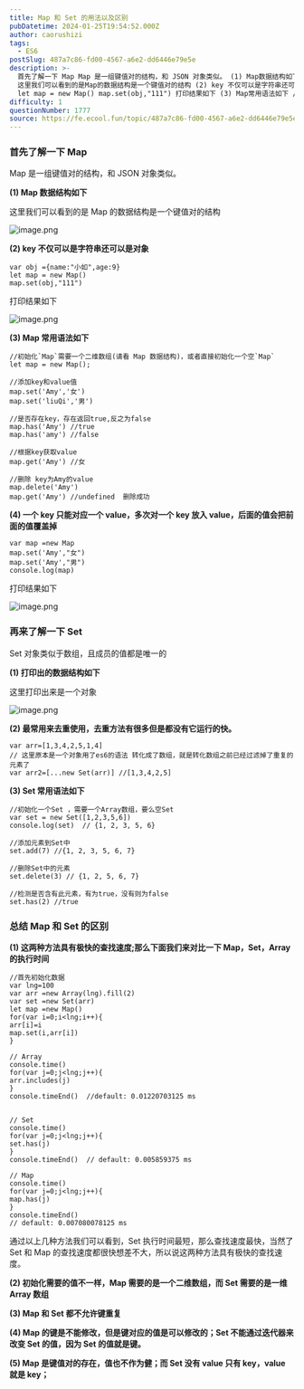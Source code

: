 ```yaml
---
title: Map 和 Set 的用法以及区别
pubDatetime: 2024-01-25T19:54:52.000Z
author: caorushizi
tags:
  - ES6
postSlug: 487a7c86-fd00-4567-a6e2-dd6446e79e5e
description: >-
  首先了解一下 Map Map 是一组键值对的结构，和 JSON 对象类似。 (1) Map数据结构如下
  这里我们可以看到的是Map的数据结构是一个键值对的结构 (2) key 不仅可以是字符串还可以是对象 var obj ={name:"小如",age:9}
  let map = new Map() map.set(obj,"111") 打印结果如下 (3) Map常用语法如下 //初始化`Map`
difficulty: 1
questionNumber: 1777
source: https://fe.ecool.fun/topic/487a7c86-fd00-4567-a6e2-dd6446e79e5e
---
```


### 首先了解一下 Map

Map 是一组键值对的结构，和 JSON 对象类似。

**(1) Map 数据结构如下**

这里我们可以看到的是 Map 的数据结构是一个键值对的结构

![image.png](https://static.ecool.fun//article/c88014da-ef2f-4626-89cc-d3b7729546e6.jpeg)

**(2) key 不仅可以是字符串还可以是对象**

```
var obj ={name:"小如",age:9}
let map = new Map()
map.set(obj,"111")
```

打印结果如下

![image.png](https://static.ecool.fun//article/f85eb9e7-c056-4b49-82e4-20f8e8a3e8e7.jpeg)

**(3) Map 常用语法如下**

```
//初始化`Map`需要一个二维数组(请看 Map 数据结构)，或者直接初始化一个空`Map`
let map = new Map();

//添加key和value值
map.set('Amy','女')
map.set('liuQi','男')

//是否存在key，存在返回true,反之为false
map.has('Amy') //true
map.has('amy') //false

//根据key获取value
map.get('Amy') //女

//删除 key为Amy的value
map.delete('Amy')
map.get('Amy') //undefined  删除成功
```

**(4) 一个 key 只能对应一个 value，多次对一个 key 放入 value，后面的值会把前面的值覆盖掉**

```
var map =new Map
map.set('Amy',"女")
map.set('Amy',"男")
console.log(map)
```

打印结果如下

![image.png](https://static.ecool.fun//article/fff162fa-10e5-4de8-aa5f-49e04702374a.jpeg)

### 再来了解一下 Set

Set 对象类似于数组，且成员的值都是唯一的

**(1) 打印出的数据结构如下**

这里打印出来是一个对象

![image.png](https://static.ecool.fun//article/74e2e811-d1d8-488b-94ba-fefd47ee649c.jpeg)

**(2) 最常用来去重使用，去重方法有很多但是都没有它运行的快。**

```
var arr=[1,3,4,2,5,1,4]
// 这里原本是一个对象用了es6的语法 转化成了数组，就是转化数组之前已经过滤掉了重复的元素了
var arr2=[...new Set(arr)] //[1,3,4,2,5]
```

**(3) Set 常用语法如下**

```
//初始化一个Set ，需要一个Array数组，要么空Set
var set = new Set([1,2,3,5,6])
console.log(set)  // {1, 2, 3, 5, 6}

//添加元素到Set中
set.add(7) //{1, 2, 3, 5, 6, 7}

//删除Set中的元素
set.delete(3) // {1, 2, 5, 6, 7}

//检测是否含有此元素，有为true，没有则为false
set.has(2) //true
```

### 总结 Map 和 Set 的区别

**(1) 这两种方法具有极快的查找速度;那么下面我们来对比一下 Map，Set，Array 的执行时间**

```
//首先初始化数据
var lng=100
var arr =new Array(lng).fill(2)
var set =new Set(arr)
let map =new Map()
for(var i=0;i<lng;i++){
arr[i]=i
map.set(i,arr[i])
}

// Array
console.time()
for(var j=0;j<lng;j++){
arr.includes(j)
}
console.timeEnd()  //default: 0.01220703125 ms


// Set
console.time()
for(var j=0;j<lng;j++){
set.has(j)
}
console.timeEnd()  // default: 0.005859375 ms

// Map
console.time()
for(var j=0;j<lng;j++){
map.has(j)
}
console.timeEnd()
// default: 0.007080078125 ms
```

通过以上几种方法我们可以看到，Set 执行时间最短，那么查找速度最快，当然了 Set 和 Map 的查找速度都很快想差不大，所以说这两种方法具有极快的查找速度。

**(2) 初始化需要的值不一样，Map 需要的是一个二维数组，而 Set 需要的是一维 Array 数组**

**(3) Map 和 Set 都不允许键重复**

**(4) Map 的键是不能修改，但是键对应的值是可以修改的；Set 不能通过迭代器来改变 Set 的值，因为 Set 的值就是键。**

**(5) Map 是键值对的存在，值也不作为健；而 Set 没有 value 只有 key，value 就是 key；**

